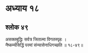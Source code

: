 # अध्याय १८

## श्लोक ४९

असक्तबुद्धिः सर्वत्र जितात्मा विगतस्पृहः ।<br>नैष्कर्म्यसिद्धिं परमां संन्यासेनाधिगच्छति ॥ १८-४९॥<br><br>

